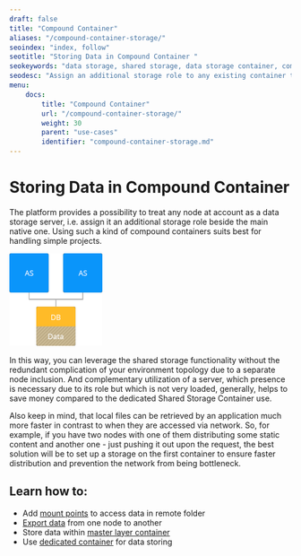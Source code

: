 ```yaml
---
draft: false
title: "Compound Container"
aliases: "/compound-container-storage/"
seoindex: "index, follow"
seotitle: "Storing Data in Compound Container "
seokeywords: "data storage, shared storage, data storage container, compound container storage, storage role, data sharing, storing data in container, storing data, storage functionality"
seodesc: "Assign an additional storage role to any existing container to make it suitable for simple data sharing. Such a compound container provides data storage functionality without complicating your project topology."
menu: 
    docs:
        title: "Compound Container"
        url: "/compound-container-storage/"
        weight: 30
        parent: "use-cases"
        identifier: "compound-container-storage.md"
---
```


# Storing Data in Compound Container

The platform provides a possibility to treat any node at account as a data storage server, i.e. assign it an additional storage role beside the main native one. Using such a kind of compound containers suits best for handling simple projects.

![storage in existing node](01-storage-in-existing-node.png)

In this way, you can leverage the shared storage functionality without the redundant complication of your environment topology due to a separate node inclusion. And complementary utilization of a server, which presence is necessary due to its role but which is not very loaded, generally, helps to save money compared to the dedicated Shared Storage Container use.

Also keep in mind, that local files can be retrieved by an application much more faster in contrast to when they are accessed via network. So, for example, if you have two nodes with one of them distributing some static content and another one - just pushing it out upon the request, the best solution will be to set up a storage on the first container to ensure faster distribution and prevention the network from being bottleneck.


## Learn how to:

* Add [mount points](/mount-points/) to access data in remote folder
* [Export data](/storage-exports/) from one node to another
* Store data within [master layer container](/master-container-storage/)
* Use [dedicated container](/dedicated-storage/) for data storing